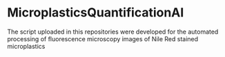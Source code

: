 # MicroplasticsQuantificationAI
The script uploaded in this repositories were developed for the automated processing of fluorescence microscopy images of Nile Red stained microplastics
